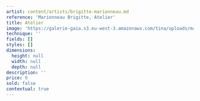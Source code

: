 ```yaml
---
artist: content/artists/brigitte-marionneau.md
reference: 'Marionneau Brigitte, Atelier'
title: Atelier
image: 'https://galerie-gaia.s3.eu-west-3.amazonaws.com/tina/uploads/marionneau-brigitte/atelier-brigitte-marionneau-credit-photo-michael-franken.jpg'
technique: ''
fields: []
styles: []
dimensions:
  height: null
  width: null
  depth: null
description: ''
price: 0
sold: false
contextual: true
---
```


